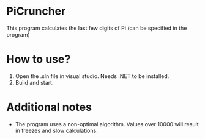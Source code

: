 # PiCruncher
This program calculates the last few digits of Pi (can be specified in the program)

# How to use?
1. Open the .sln file in visual studio. Needs .NET to be installed.
2. Build and start.

# Additional notes
- The program uses a non-optimal algorithm. Values over 10000 will result in freezes and slow calculations.
